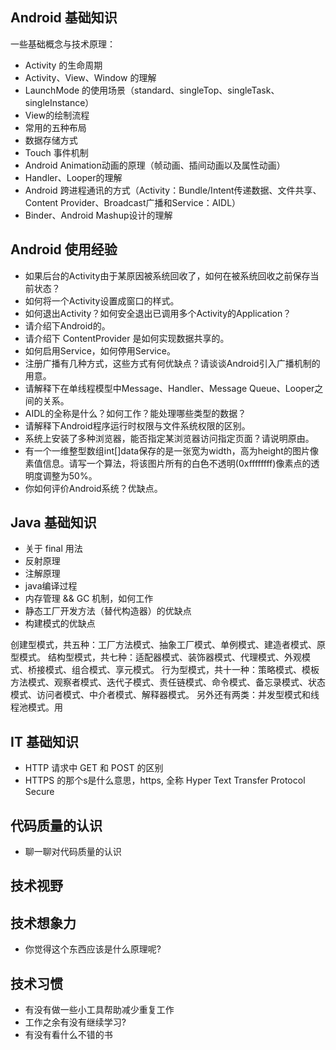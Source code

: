 ## Android 基础知识

一些基础概念与技术原理：
- Activity 的生命周期
- Activity、View、Window 的理解
- LaunchMode 的使用场景（standard、singleTop、singleTask、singleInstance）
- View的绘制流程
- 常用的五种布局
- 数据存储方式
- Touch 事件机制
- Android Animation动画的原理（帧动画、插间动画以及属性动画）
- Handler、Looper的理解
- Android 跨进程通讯的方式（Activity：Bundle/Intent传递数据、文件共享、Content Provider、Broadcast广播和Service：AIDL）
- Binder、Android Mashup设计的理解

## Android 使用经验

- 如果后台的Activity由于某原因被系统回收了，如何在被系统回收之前保存当前状态？
- 如何将一个Activity设置成窗口的样式。
- 如何退出Activity？如何安全退出已调用多个Activity的Application？
- 请介绍下Android的。
- 请介绍下 ContentProvider 是如何实现数据共享的。
- 如何启用Service，如何停用Service。
- 注册广播有几种方式，这些方式有何优缺点？请谈谈Android引入广播机制的用意。
- 请解释下在单线程模型中Message、Handler、Message Queue、Looper之间的关系。
- AIDL的全称是什么？如何工作？能处理哪些类型的数据？
- 请解释下Android程序运行时权限与文件系统权限的区别。
- 系统上安装了多种浏览器，能否指定某浏览器访问指定页面？请说明原由。
- 有一个一维整型数组int[]data保存的是一张宽为width，高为height的图片像素值信息。请写一个算法，将该图片所有的白色不透明(0xffffffff)像素点的透明度调整为50%。
- 你如何评价Android系统？优缺点。

## Java 基础知识

- 关于 final 用法
- 反射原理
- 注解原理
- java编译过程
- 内存管理 && GC 机制，如何工作
- 静态工厂开发方法（替代构造器）的优缺点
- 构建模式的优缺点

创建型模式，共五种：工厂方法模式、抽象工厂模式、单例模式、建造者模式、原型模式。
结构型模式，共七种：适配器模式、装饰器模式、代理模式、外观模式、桥接模式、组合模式、享元模式。
行为型模式，共十一种：策略模式、模板方法模式、观察者模式、迭代子模式、责任链模式、命令模式、备忘录模式、状态模式、访问者模式、中介者模式、解释器模式。
另外还有两类：并发型模式和线程池模式。用

## IT 基础知识

- HTTP 请求中 GET 和 POST 的区别
- HTTPS 的那个s是什么意思，https, 全称 Hyper Text Transfer Protocol Secure

## 代码质量的认识

- 聊一聊对代码质量的认识

## 技术视野

## 技术想象力

- 你觉得这个东西应该是什么原理呢?

## 技术习惯

- 有没有做一些小工具帮助减少重复工作
- 工作之余有没有继续学习?
- 有没有看什么不错的书